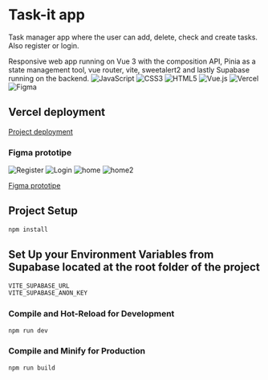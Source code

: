 # Task-it app

Task manager app where the user can add, delete, check and create tasks. Also register or login.

Responsive web app running on Vue 3 with the composition API, Pinia as a state management tool, vue router, vite, sweetalert2 and lastly Supabase running on the backend.
![JavaScript](https://img.shields.io/badge/javascript-%23323330.svg?style=for-the-badge&logo=javascript&logoColor=%23F7DF1E) ![CSS3](https://img.shields.io/badge/css3-%231572B6.svg?style=for-the-badge&logo=css3&logoColor=white) ![HTML5](https://img.shields.io/badge/html5-%23E34F26.svg?style=for-the-badge&logo=html5&logoColor=white) ![Vue.js](https://img.shields.io/badge/vuejs-%2335495e.svg?style=for-the-badge&logo=vuedotjs&logoColor=%234FC08D) ![Vercel](https://img.shields.io/badge/vercel-%23000000.svg?style=for-the-badge&logo=vercel&logoColor=white) ![Figma](https://img.shields.io/badge/figma-%23F24E1E.svg?style=for-the-badge&logo=figma&logoColor=white)

## Vercel deployment

[Project deployment](https://task-it.vercel.app)

### Figma prototipe

![Register](./src/assets/screenshot1.png)
![Login](./src/assets/screenshot2.png)
![home](./src/assets/screenshot3.png)
![home2](./src/assets/screenshot4.png)

[Figma prototipe](<https://www.figma.com/file/q1C07Z615DXy62XvE5zMiE/UI-Kit-(taskit)?node-id=936%3A13105>)

## Project Setup

```sh
npm install
```

## Set Up your Environment Variables from Supabase located at the root folder of the project

```sh
VITE_SUPABASE_URL
VITE_SUPABASE_ANON_KEY
```

### Compile and Hot-Reload for Development

```sh
npm run dev
```

### Compile and Minify for Production

```sh
npm run build
```
